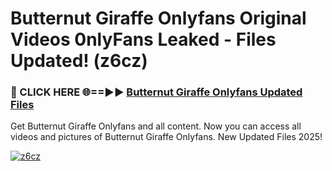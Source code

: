 # Butternut Giraffe Onlyfans Original Videos 0nlyFans Leaked - Files Updated! (z6cz)

<h3>🔴 CLICK HERE 🌐==►► <a href="https://tinyurl.com/x26r9saj" rel="nofollow">Butternut Giraffe Onlyfans Updated Files</a></h3>

Get Butternut Giraffe Onlyfans and all content. Now you can access all videos and pictures of Butternut Giraffe Onlyfans. New Updated Files 2025!

[![z6cz](https://i.imgur.com/LkgZPqh.gif)](https://tinyurl.com/x26r9saj)
